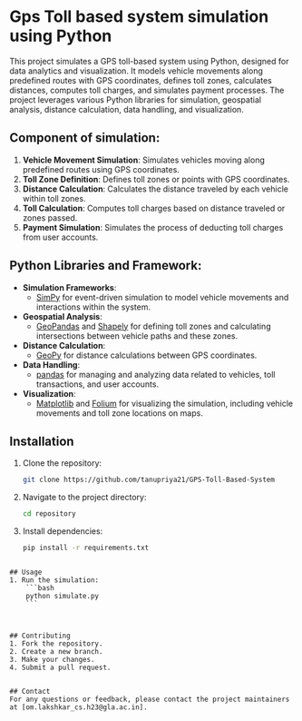 # Gps Toll based system simulation using Python

This project simulates a GPS toll-based system using Python, designed for data analytics and visualization. It models vehicle movements along predefined routes with GPS coordinates, defines toll zones, calculates distances, computes toll charges, and simulates payment processes. The project  leverages various Python libraries for simulation, geospatial analysis, distance calculation, data handling, and visualization.

## Component of simulation:

1. **Vehicle Movement Simulation**: Simulates vehicles moving along predefined routes using GPS coordinates.
2. **Toll Zone Definition**: Defines toll zones or points with GPS coordinates.
3. **Distance Calculation**: Calculates the distance traveled by each vehicle within toll zones.
4. **Toll Calculation**: Computes toll charges based on distance traveled or zones passed.
5. **Payment Simulation**: Simulates the process of deducting toll charges from user accounts.

## Python Libraries and Framework:
- **Simulation Frameworks**: 
  - [SimPy](https://simpy.readthedocs.io/) for event-driven simulation to model vehicle movements and interactions within the system.
- **Geospatial Analysis**: 
  - [GeoPandas](https://geopandas.org/) and [Shapely](https://shapely.readthedocs.io/) for defining toll zones and calculating intersections between vehicle paths and these zones.
- **Distance Calculation**: 
  - [GeoPy](https://geopy.readthedocs.io/) for distance calculations between GPS coordinates.
- **Data Handling**: 
  - [pandas](https://pandas.pydata.org/) for managing and analyzing data related to vehicles, toll transactions, and user accounts.
- **Visualization**: 
  - [Matplotlib](https://matplotlib.org/) and [Folium](https://python-visualization.github.io/folium/) for visualizing the simulation, including vehicle movements and toll zone locations on maps.
## Installation

1. Clone the repository:
    ```bash
    git clone https://github.com/tanupriya21/GPS-Toll-Based-System
    ```
2. Navigate to the project directory:
    ```bash
    cd repository
    ```
3. Install dependencies:
    ```bash
    pip install -r requirements.txt
    ```
```
    
## Usage
1. Run the simulation:
    ```bash
    python simulate.py
    ```



## Contributing
1. Fork the repository.
2. Create a new branch.
3. Make your changes.
4. Submit a pull request.


## Contact
For any questions or feedback, please contact the project maintainers at [om.lakshkar_cs.h23@gla.ac.in].
